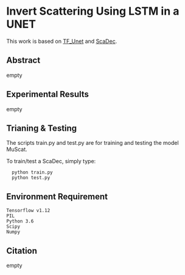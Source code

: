 # Invert Scattering Using LSTM in a UNET 

This work is based on [TF_Unet](https://github.com/jakeret/tf_unet/tree/master/tf_unet) and [ScaDec](https://github.com/sunyumark/ScaDec-deep-learning-diffractive-tomography).

## Abstract
empty

## Experimental Results
empty

## Trianing & Testing
The scripts train.py and test.py are for training and testing the model MuScat. 

To train/test a ScaDec, simply type:

      python train.py
      python test.py

## Environment Requirement
```
Tensorflow v1.12
PIL
Python 3.6
Scipy
Numpy
```

## Citation
empty 

